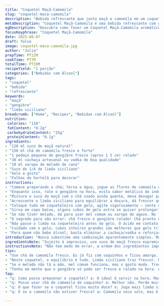 ```yaml
---
title: "Coquetel Maçã-Camomila"
slug: "coquetel-maca-camomila"
description: "Bebida refrescante que junta maçã e camomila em um coquetel leve, com toque de gengibre para dar um up. Sem glúten, lactose ou ovos, perfeito pra quem busca algo diferente e cheio de aroma. A maçã traz doçura natural, a camomila acalma, enquanto o gengibre tem aquela picância delicada que corta o doce. Serve fácil, fica top em qualquer encontro casual ou para relaxar no fim da tarde."
metaDescription: "Coquetel Maçã-Camomila é uma bebida refrescante com gengibre e limão siciliano, ideal para relaxar em qualquer ocasião"
ogDescription: "Descubra como fazer um Coquetel Maçã-Camomila aromático e leve com gengibre e um toque de limão siciliano para refrescar seu dia"
focusKeyphrase: "Coquetel Maçã-Camomila"
date: 2025-08-07
draft: false
image: coquetel-maca-camomila.jpg
author: "Julia"
prepTime: PT12M
cookTime: PT7M
totalTime: PT19M
recipeYield: "1 porção"
categories: ["Bebidas com Álcool"]
tags:
- "coquetel"
- "bebida"
- "refrescante"
keywords:
- "maçã"
- "gengibre"
- "limão siciliano"
breadcrumb: ["Home", "Recipes", "Bebidas com Álcool"]
nutrition: 
 calories: "110"
 fatContent: "0.2g"
 carbohydrateContent: "25g"
 proteinContent: "0.1g"
ingredients:
- "120 ml suco de maçã natural"
- "150 ml chá de camomila fresco e forte"
- "1 pedaço pequeno de gengibre fresco (aprox 1 5 cm) ralado"
- "30 ml cachaça artesanal ou vodka de boa qualidade"
- "10 ml xarope de melado de cana"
- "Suco de 1/4 de limão siciliano"
- "Gelo a gosto"
- "Folhas de hortelã para decorar"
instructions:
- "Comece preparando o chá; ferva a água, jogue as flores de camomila e deixe em infusão uns 7 minutos para extrair aroma e cor intensos. Não descarte a vigilância, se passar muito fica amargo."
- "Enquanto isso, rale o gengibre na hora, evita sabor metálico do industrializado. Pegue um pilão ou colher e macere com o melado — isso libera aroma forte e adocicado. O melado substitui açúcar comum, adiciona textura e sabor profundo."
- "Misture o suco da maçã com o chá coado ainda quente, mexa devagar para não perder aromas. O ideal é esperar amornar, evita choque térmico no gelo."
- "Acrescente o limão siciliano para equilibrar a doçura, dá frescor que bate no nariz antes do primeiro gole."
- "Coloque tudo em coqueteleira com gelo, agite vigorosamente — sente o som do gelo batendo, explosão de frio misturando sabores. Literalmente acorda a bebida."
- "Sirva em copo baixo, alguns cubos de gelo extra se quiser prolongar o frescor. Folha de hortelã por cima não é só decoração; amasse levemente para soltar o aroma na hora de tomar."
- "Se não tiver melado, dá para usar mel comum ou xarope de agave. No lugar da cachaça, vodka limpa mantém o frescor, ou gin para um toque herbal — o gin muda totalmente a vibe, experimente!"
- "O segredo para não errar: chá fresco e gengibre ralado! Chá pronto de saquinho perde cheiro e força. Gengibre só vale ralado na hora, senão amarga."
- "Não passe o limão na coqueteleira antes do gelo. O ácido em contato com o metal pode alterar o sabor. Reserve para o passo final."
- "Cuidado com o gelo; cubos inteiros grandes são melhores que gelo triturado. Gelo triturado dilui rápido e pode virar água, matando o coquetel."
- "Para quem não bebe álcool, basta eliminar a cachaça/vodka e reforçar a dose de melado. Excelente refresco em dias quente o ano todo."
introduction: "Nunca subestime uma combinação aparentemente simples. Maçã e camomila parecem óbvias no cardápio, mas quando tinge com nuances de gengibre e o azedinho do limão siciliano, dá outra conversa. Já fiz várias versões; uma vez pulei o melado e faltou doçura — até adoçantes não naturais diminuem o charme. Da última vez, troquei a cachaça por gin, virou conversa de bar em festa de amigo, deixando cheiro fresco e final herbáceo no ar. A textura é uma surpresa: o líquido não pesa, é quase que leve mas consistente, mercadoria rara em coquetel."
ingredientsNote: "Sujeito à improviso, use suco de maçã fresco espremido; os industrializados tendem a ser docinhos demais e com aditivos que mascaram a pureza. Camomila fresca ou em flor é essencial — sacos de saquinho soltam menos doçura, preferência pela infusão lenta para evitar amargor. Gengibre ralado na hora faz toda diferença, corta aroma enjoativo e traz picância na medida. Melado substitui qualquer açúcar e com sobra; traz mineralidade. Limão siciliano é imprescindível; limão comum pode ser mais ácido e roubar a harmonia. Se não tiver cachaça, vodka ou gin entram sem problemas, e para zero álcool, só eliminar e ajustar açúcares."
instructionsNote: "Não tem medo de errar, a ordem dos ingredientes importa. O chá deve estar quente, mas não fervendo ao juntar o suco para não perder nuances. Mexa devagar para integrar aroma e sabor sem agredir líquidos. Não pule o passo da maceração do gengibre com melado. Gelo ideal é em cubos grandes para manter o frio e textura do drink, gelo triturado dilui muito e perde sabor rápido. Agitar na coqueteleira é o momento do ruído, o som do gelo indica que está no ponto certo, assim o álcool não fica dominante. Folhas de hortelã amassadas na finalização ativam aroma sem virar chá selvagem. Se sobrar, conserve tampado na geladeira — gelo derrete e água dilui rápido."
tips:
- "Use chá de camomila fresco. Eu já fiz com saquinhos e ficou amarga. Ferve sentindo o aroma. Passa uns 7 minutos, não esquece disso. Gengibre ralado na hora é chave. Indústria não rola. Macerar com melado libera o doce, a textura fica top."
- "Neste coquetel, o equilíbrio é tudo. Limão siciliano traz frescor. Mais ácido que o comum. Cuidado! O chá precisa estar quente, mas não fervendo. Juntar e misturar devagar. Chacoalhar na coqueteleira é hora de integrar, sem ser violento."
- "Se o melado não tá a mão, mel comum funciona, mas o gosto muda. Trocar a cachaça por gin é um acerto que faz todo sentido. Vira outra bebida, refrescante e herbal. Gelo sempre em cubos grandes, evita diluição rápida e água no coquetel."
- "Tenha em mente que o gengibre só pode ser fresco e ralado na hora. Aprendi isso com algumas tentativas que deixaram um gosto metálico. O álcool deve ser sempre de qualidade. Coquetel precisa de aroma. Se for sem álcool, só usa mais melado. Impressiona sempre."
faq:
- "q: Como posso armazenar o coquetel? a: O ideal é servir na hora. Mas se sobrar, guarda na geladeira, tampado. Gelo derretido acaba com tudo. Não deixe muito tempo. Mistura muda sabor."
- "q: Posso usar chá de camomila de saquinho? a: Melhor não. Perde muito aroma. Fresco é essencial. Infusão lenta traz mais doçura. O amargor aparece fácil, atenção."
- "q: O que fazer se o coquetel ficou muito doce? a: Joga mais limão siciliano, mas cuida da acidez. O melado é forte. Tem que equilibrar. Água não serve. E o gengibre picante dá uma ajudinha."
- "q: E se a camomila não estiver fresca? a: Camomila seca vale, mas é diferente. Não é a mesma coisa. A frescura na flor faz toda a diferença. Óleo essencial se evapora rápido."

---
```

